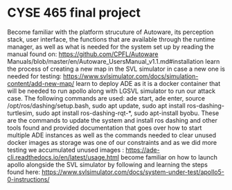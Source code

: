# CYSE 465 final project

Become familiar with the platform strucuture of Autoware, its perception stack, user interface, the functions that are available through the runtime manager, as well as what is needed for the system set up by reading the manual found on: https://github.com/CPFL/Autoware Manuals/blob/master/en/Autoware_UsersManual_v1.1.md#installation
learn the process of creating a new map in the SVL simulator in case a new one is needed for testing: https://www.svlsimulator.com/docs/simulation-content/add-new-map/
learn to deploy ADE as it is a docker container that will be needed  to run apollo along with LGSVL simulator to run our attack case. The following commands are used: ade start, ade enter, source /opt/ros/dashing/setup.bash, sudo apt update, sudo apt install ros-dashing-turtlesim, sudo apt install ros-dashing-rqt-*, sudo apt-install byobu. These are the commands to update the system and install ros dashing and other tools
found and provided documentation that goes over how to start multiple ADE instances as well as the commands needed to clear unused docker images as storage was one of our constraints and as we did more testing we accumulated unused images : https://ade-cli.readthedocs.io/en/latest/usage.html
become familiar on how to launch apollo alongside the SVL simulator by following and learning the steps found here: https://www.svlsimulator.com/docs/system-under-test/apollo5-0-instructions/
